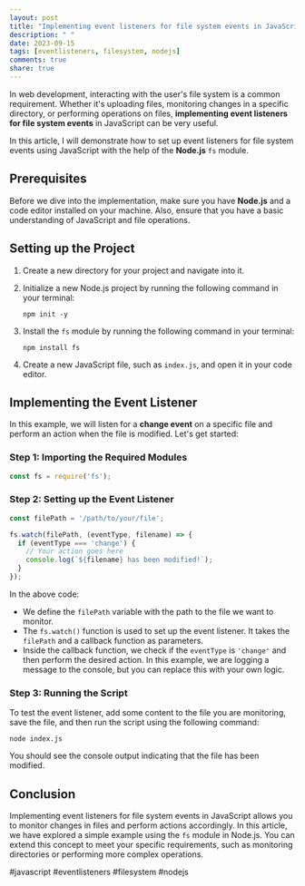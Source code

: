 ```yaml
---
layout: post
title: "Implementing event listeners for file system events in JavaScript"
description: " "
date: 2023-09-15
tags: [eventlisteners, filesystem, nodejs]
comments: true
share: true
---
```


In web development, interacting with the user's file system is a common requirement. Whether it's uploading files, monitoring changes in a specific directory, or performing operations on files, **implementing event listeners for file system events** in JavaScript can be very useful.

In this article, I will demonstrate how to set up event listeners for file system events using JavaScript with the help of the **Node.js** `fs` module.

## Prerequisites

Before we dive into the implementation, make sure you have **Node.js** and a code editor installed on your machine. Also, ensure that you have a basic understanding of JavaScript and file operations.

## Setting up the Project

1. Create a new directory for your project and navigate into it.

2. Initialize a new Node.js project by running the following command in your terminal:

   ```
   npm init -y
   ```

3. Install the `fs` module by running the following command in your terminal:

   ```
   npm install fs
   ```

4. Create a new JavaScript file, such as `index.js`, and open it in your code editor.

## Implementing the Event Listener

In this example, we will listen for a **change event** on a specific file and perform an action when the file is modified. Let's get started:

### Step 1: Importing the Required Modules

```javascript
const fs = require('fs');
```

### Step 2: Setting up the Event Listener

```javascript
const filePath = '/path/to/your/file';

fs.watch(filePath, (eventType, filename) => {
  if (eventType === 'change') {
    // Your action goes here
    console.log(`${filename} has been modified!`);
  }
});
```

In the above code:

- We define the `filePath` variable with the path to the file we want to monitor.
- The `fs.watch()` function is used to set up the event listener. It takes the `filePath` and a callback function as parameters.
- Inside the callback function, we check if the `eventType` is `'change'` and then perform the desired action. In this example, we are logging a message to the console, but you can replace this with your own logic.

### Step 3: Running the Script

To test the event listener, add some content to the file you are monitoring, save the file, and then run the script using the following command:

```
node index.js
```

You should see the console output indicating that the file has been modified.

## Conclusion

Implementing event listeners for file system events in JavaScript allows you to monitor changes in files and perform actions accordingly. In this article, we have explored a simple example using the `fs` module in Node.js. You can extend this concept to meet your specific requirements, such as monitoring directories or performing more complex operations.

#javascript #eventlisteners #filesystem #nodejs